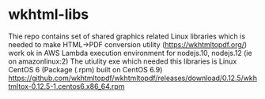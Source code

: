 # wkhtml-libs

Thie repo contains set of shared graphics related Linux libraries which is needed to make HTML->PDF conversion utility (https://wkhtmltopdf.org/) work ok in AWS Lambda execution environment for nodejs.10, nodejs.12 (ie on amazonlinux:2)
The utiulity exe which needed this libraries is
Linux CentOS 6 (Package (.rpm) built on CentOS 6.9) https://github.com/wkhtmltopdf/wkhtmltopdf/releases/download/0.12.5/wkhtmltox-0.12.5-1.centos6.x86_64.rpm